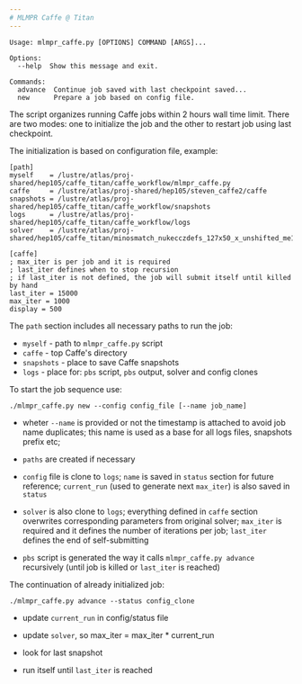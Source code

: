 ```yaml
---
# MLMPR Caffe @ Titan
---
```


```
Usage: mlmpr_caffe.py [OPTIONS] COMMAND [ARGS]...

Options:
  --help  Show this message and exit.

Commands:
  advance  Continue job saved with last checkpoint saved...
  new      Prepare a job based on config file.
```

The script organizes running Caffe jobs within 2 hours wall time limit.
There are two modes: one to initialize the job and the other to restart job
using last checkpoint.

The initialization is based on configuration file, example:

```
[path]
myself    = /lustre/atlas/proj-shared/hep105/caffe_titan/caffe_workflow/mlmpr_caffe.py
caffe     = /lustre/atlas/proj-shared/hep105/steven_caffe2/caffe
snapshots = /lustre/atlas/proj-shared/hep105/caffe_titan/caffe_workflow/snapshots
logs      = /lustre/atlas/proj-shared/hep105/caffe_titan/caffe_workflow/logs
solver    = /lustre/atlas/proj-shared/hep105/caffe_titan/minosmatch_nukecczdefs_127x50_x_unshifted_me1Bmc_solver.prototxt

[caffe]
; max_iter is per job and it is required
; last_iter defines when to stop recursion
; if last_iter is not defined, the job will submit itself until killed by hand
last_iter = 15000
max_iter = 1000
display = 500
```

The `path` section includes all necessary paths to run the job:

* `myself` - path to `mlmpr_caffe.py` script
* `caffe` - top Caffe's directory
* `snapshots` - place to save Caffe snapshots
* `logs` - place for: `pbs` script, `pbs` output, solver and config clones

To start the job sequence use:

```
./mlmpr_caffe.py new --config config_file [--name job_name]
```

* wheter `--name` is provided or not the timestamp is attached to avoid
job name duplicates; this name is used as a base for all logs files,
snapshots prefix etc;

* `paths` are created if necessary

* `config` file is clone to `logs`; `name` is saved in `status` section for future reference; `current_run` (used to generate next `max_iter`) is also saved in `status`

* `solver` is also clone to `logs`; everything defined in `caffe` section overwrites corresponding parameters from original solver; `max_iter` is required and it defines the number of iterations per job; `last_iter` defines the end of self-submitting

* `pbs` script is generated the way it calls `mlmpr_caffe.py advance` recursively (until job is killed or `last_iter` is reached)

The continuation of already initialized job:

```
./mlmpr_caffe.py advance --status config_clone
```

* update `current_run` in config/status file

* update `solver`, so max_iter = max_iter * current_run

* look for last snapshot

* run itself until `last_iter` is reached
